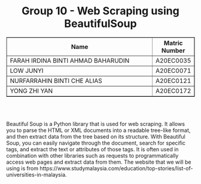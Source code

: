 <h1 align="center"> 
  Group 10 - Web Scraping using BeautifulSoup
  <br>
</h1>

<table border="solid" align="center">
  <tr>
    <th>Name</th>
    <th>Matric Number</th>
  </tr>
  <tr>
    <td width=80%>FARAH IRDINA BINTI AHMAD BAHARUDIN</td>
    <td>A20EC0035</td>
  </tr>
  <tr>
    <td width=80%>LOW JUNYI</td>
    <td>A20EC0071</td>
  </tr>
  <tr>
    <td width=80%>NURFARRAHIN BINTI CHE ALIAS</td>
    <td>A20EC0121</td>
  </tr>
  <tr>
    <td width=80%>YONG ZHI YAN</td>
    <td>A20EC0172</td>
  </tr>
</table>
<br> <br>

<p>
  Beautiful Soup is a Python library that is used for web scraping. It allows you to parse the HTML or XML documents into a readable tree-like format, and then extract data from the tree based on its structure. With Beautiful Soup, you can easily navigate through the document, search for specific tags, and extract the text or attributes of those tags. It is often used in combination with other libraries such as requests to programmatically access web pages and extract data from them. The website that we will be using is from https://www.studymalaysia.com/education/top-stories/list-of-universities-in-malaysia.
</p>
